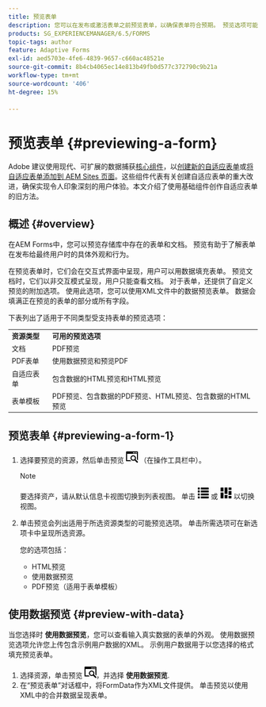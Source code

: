 ```yaml
---
title: 预览表单
description: 您可以在发布或激活表单之前预览表单，以确保表单符合预期。 预览选项可能因支持的表单类型而异。
products: SG_EXPERIENCEMANAGER/6.5/FORMS
topic-tags: author
feature: Adaptive Forms
exl-id: aed5703e-4fe6-4839-9657-c660ac48521e
source-git-commit: 8b4cb4065ec14e813b49fb0d577c372790c9b21a
workflow-type: tm+mt
source-wordcount: '406'
ht-degree: 15%

---
```


# 预览表单 {#previewing-a-form}

<span class="preview">Adobe 建议使用现代、可扩展的数据捕获[核心组件](https://experienceleague.adobe.com/docs/experience-manager-core-components/using/adaptive-forms/introduction.html)，以[创建新的自适应表单](/help/forms/using/create-an-adaptive-form-core-components.md)或[将自适应表单添加到 AEM Sites 页面](/help/forms/using/create-or-add-an-adaptive-form-to-aem-sites-page.md)。这些组件代表有关创建自适应表单的重大改进，确保实现令人印象深刻的用户体验。本文介绍了使用基础组件创作自适应表单的旧方法。</span>

## 概述 {#overview}

在AEM Forms中，您可以预览存储库中存在的表单和文档。 预览有助于了解表单在发布给最终用户时的具体外观和行为。

在预览表单时，它们会在交互式界面中呈现，用户可以用数据填充表单。 预览文档时，它们以非交互模式呈现，用户只能查看文档。 对于表单，还提供了自定义预览的附加选项。 使用此选项，您可以使用XML文件中的数据预览表单。 数据会填满正在预览的表单的部分或所有字段。

下表列出了适用于不同类型受支持表单的预览选项：

<table>
 <tbody>
  <tr>
   <td><strong>资源类型</strong><br /> </td>
   <td><strong>可用的预览选项</strong><br /> </td>
  </tr>
  <tr>
   <td>文档</td>
   <td>PDF预览</td>
  </tr>
  <tr>
   <td>PDF表单</td>
   <td>使用数据预览和预览PDF<br /> </td>
  </tr>
  <tr>
   <td>自适应表单</td>
   <td>包含数据的HTML预览和HTML预览</td>
  </tr>
  <tr>
   <td>表单模板</td>
   <td>PDF预览、包含数据的PDF预览、HTML预览、包含数据的HTML预览<br /> </td>
  </tr>
 </tbody>
</table>

## 预览表单 {#previewing-a-form-1}

1. 选择要预览的资源，然后单击预览 ![aem6forms_preview](assets/aem6forms_preview.png) （在操作工具栏中）。

   >[!NOTE]
   >
   >要选择资产，请从默认信息卡视图切换到列表视图。 单击 ![aem6forms_viewlist](assets/aem6forms_viewlist.png) 或 ![aem6forms_viewcard](assets/aem6forms_viewcard.png) 以切换视图。

1. 单击预览会列出适用于所选资源类型的可能预览选项。 单击所需选项可在新选项卡中呈现所选资源。

   您的选项包括：

   * HTML预览
   * 使用数据预览
   * PDF预览（适用于表单模板）

## 使用数据预览 {#preview-with-data}

当您选择时 **使用数据预览**，您可以查看输入真实数据的表单的外观。 使用数据预览选项允许您上传包含示例用户数据的XML。 示例用户数据用于以您选择的格式填充预览表单。

1. 选择资源，单击预览 ![aem6forms_preview](assets/aem6forms_preview.png)，并选择 **使用数据预览**.
1. 在“预览表单”对话框中，将FormData作为XML文件提供。 单击预览以使用XML中的合并数据呈现表单。

